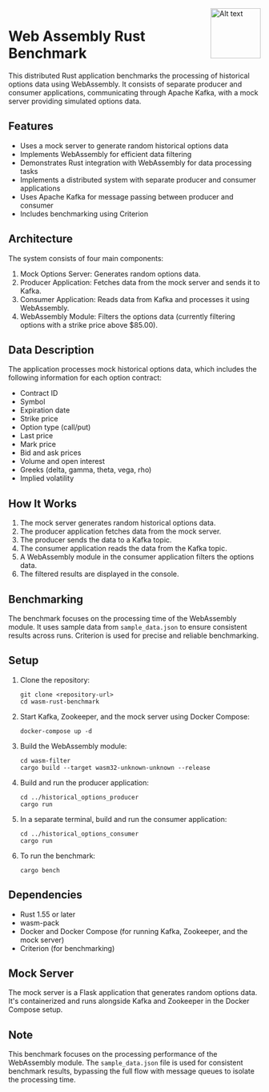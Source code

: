 <img src="https://www.rust-lang.org/static/images/wasm-ferris.png" alt="Alt text" height="100px" align="right">

# Web Assembly Rust Benchmark

This distributed Rust application benchmarks the processing of historical options data using WebAssembly. It consists of separate producer and consumer applications, communicating through Apache Kafka, with a mock server providing simulated options data.

## Features

- Uses a mock server to generate random historical options data
- Implements WebAssembly for efficient data filtering
- Demonstrates Rust integration with WebAssembly for data processing tasks
- Implements a distributed system with separate producer and consumer applications
- Uses Apache Kafka for message passing between producer and consumer
- Includes benchmarking using Criterion

## Architecture

The system consists of four main components:

1. Mock Options Server: Generates random options data.
2. Producer Application: Fetches data from the mock server and sends it to Kafka.
3. Consumer Application: Reads data from Kafka and processes it using WebAssembly.
4. WebAssembly Module: Filters the options data (currently filtering options with a strike price above $85.00).

## Data Description

The application processes mock historical options data, which includes the following information for each option contract:

- Contract ID
- Symbol
- Expiration date
- Strike price
- Option type (call/put)
- Last price
- Mark price
- Bid and ask prices
- Volume and open interest
- Greeks (delta, gamma, theta, vega, rho)
- Implied volatility

## How It Works

1. The mock server generates random historical options data.
2. The producer application fetches data from the mock server.
3. The producer sends the data to a Kafka topic.
4. The consumer application reads the data from the Kafka topic.
5. A WebAssembly module in the consumer application filters the options data.
6. The filtered results are displayed in the console.

## Benchmarking

The benchmark focuses on the processing time of the WebAssembly module. It uses sample data from `sample_data.json` to ensure consistent results across runs. Criterion is used for precise and reliable benchmarking.

## Setup

1. Clone the repository:
   ```
   git clone <repository-url>
   cd wasm-rust-benchmark
   ```

2. Start Kafka, Zookeeper, and the mock server using Docker Compose:
   ```
   docker-compose up -d
   ```

3. Build the WebAssembly module:
   ```
   cd wasm-filter
   cargo build --target wasm32-unknown-unknown --release
   ```

4. Build and run the producer application:
   ```
   cd ../historical_options_producer
   cargo run
   ```

5. In a separate terminal, build and run the consumer application:
   ```
   cd ../historical_options_consumer
   cargo run
   ```

6. To run the benchmark:
   ```
   cargo bench
   ```

## Dependencies

- Rust 1.55 or later
- wasm-pack
- Docker and Docker Compose (for running Kafka, Zookeeper, and the mock server)
- Criterion (for benchmarking)

## Mock Server

The mock server is a Flask application that generates random options data. It's containerized and runs alongside Kafka and Zookeeper in the Docker Compose setup.

## Note

This benchmark focuses on the processing performance of the WebAssembly module. The `sample_data.json` file is used for consistent benchmark results, bypassing the full flow with message queues to isolate the processing time.